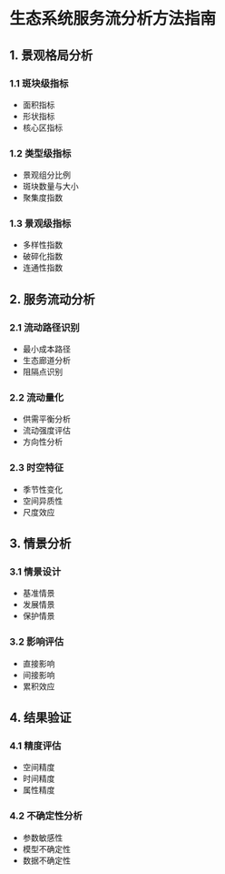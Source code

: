 # 生态系统服务流分析方法指南

## 1. 景观格局分析

### 1.1 斑块级指标
- 面积指标
- 形状指标
- 核心区指标

### 1.2 类型级指标
- 景观组分比例
- 斑块数量与大小
- 聚集度指数

### 1.3 景观级指标
- 多样性指数
- 破碎化指数
- 连通性指数

## 2. 服务流动分析

### 2.1 流动路径识别
- 最小成本路径
- 生态廊道分析
- 阻隔点识别

### 2.2 流动量化
- 供需平衡分析
- 流动强度评估
- 方向性分析

### 2.3 时空特征
- 季节性变化
- 空间异质性
- 尺度效应

## 3. 情景分析

### 3.1 情景设计
- 基准情景
- 发展情景
- 保护情景

### 3.2 影响评估
- 直接影响
- 间接影响
- 累积效应

## 4. 结果验证

### 4.1 精度评估
- 空间精度
- 时间精度
- 属性精度

### 4.2 不确定性分析
- 参数敏感性
- 模型不确定性
- 数据不确定性 
